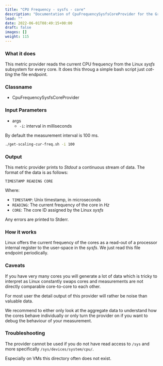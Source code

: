 ```yaml
---
title: "CPU Frequency - sysfs - core"
description: "Documentation of CpuFrequencySysfsCoreProvider for the Green Metrics Tool"
lead: ""
date: 2022-06-01T08:49:15+00:00
draft: false
images: []
weight: 115
---
```


### What it does

This metric provider reads the current CPU frequency from the Linux *sysfs* subsystem for every core.
It does this throug a simple bash script just *cat-ting* the file endpoint.

### Classname

- CpuFrequencySysfsCoreProvider

### Input Parameters

- args
    - `-i`: interval in milliseconds

By default the measurement interval is 100 ms.

```bash
./get-scaling-cur-freq.sh -i 100
```

### Output

This metric provider prints to *Stdout* a continuous stream of data. The format of the data is as follows:

`TIMESTAMP READING CORE`

Where:
- `TIMESTAMP`: Unix timestamp, in microseconds
- `READING`: The current frequency of the core in *Hz*
- `CORE`: The core ID assigned by the Linux *sysfs*

Any errors are printed to Stderr.

### How it works

Linux offers the current frequency of the cores as a read-out of a processor internal register to the user-space in the
*sysfs*. We just read this file endpoint periodically.

### Caveats

If you have very many cores you will generate a lot of data which is tricky to interpret as Linux constantly swaps 
cores and measurements are not directly comparable core-to-core to each other.

For most user the detail output of this provider will rather be noise than valuable data.

We recommend to either only look at the aggregate data to understand how the cores behave individually or only 
turn the provider on if you want to debug the behaviour of your measurement.

### Troubleshooting

The provider cannot be used if you do not have read access to `/sys` and more specifically `/sys/devices/system/cpu/`.

Especially on VMs this directory often does not exist.
